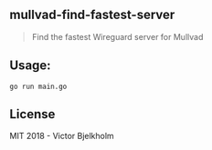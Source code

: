 ## mullvad-find-fastest-server
> Find the fastest Wireguard server for Mullvad

## Usage:

```
go run main.go
```

## License

MIT 2018 - Victor Bjelkholm
